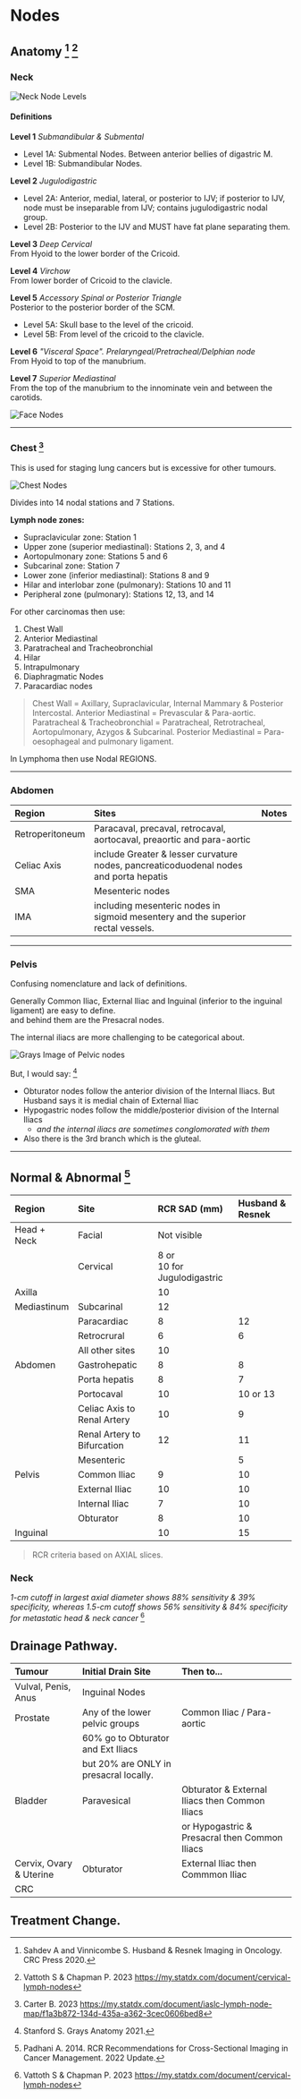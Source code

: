 # Nodes 

[^Sahdev]: Sahdev A and Vinnicombe S. Husband & Resnek Imaging in Oncology. CRC Press 2020. 
[^Vattoth]: Vattoth S & Chapman P. 2023 https://my.statdx.com/document/cervical-lymph-nodes
[^Carter]: Carter B. 2023 https://my.statdx.com/document/iaslc-lymph-node-map/f1a3b872-134d-435a-a362-3cec0606bed8
[^Padhani]: Padhani A. 2014. RCR Recommendations for Cross-Sectional Imaging in Cancer Management. 2022 Update.
[^Grays]: Stanford S. Grays Anatomy 2021.

## Anatomy [^Sahdev] [^Vattoth]

### Neck

![Neck Node Levels](images/neck_nodes_levels.jpg)

#### Definitions 
**Level 1** *Submandibular & Submental*
 - Level 1A: Submental Nodes. Between anterior bellies of digastric M. 
 - Level 1B: Submandibular Nodes.  

**Level 2** *Jugulodigastric*  
 - Level 2A: Anterior, medial, lateral, or posterior to IJV; if posterior to IJV, node must be inseparable from IJV; contains jugulodigastric nodal group. 
 - Level 2B: Posterior to the IJV and MUST have fat plane separating them.  

**Level 3** *Deep Cervical*  
From Hyoid to the lower border of the Cricoid. 

**Level 4** *Virchow*   
From lower border of Cricoid to the clavicle.

**Level 5** *Accessory Spinal or Posterior Triangle*  
Posterior to the posterior border of the SCM.  
 - Level 5A: Skull base to the level of the cricoid.  
 - Level 5B: From level of the cricoid to the clavicle.

**Level 6** *"Visceral Space". Prelaryngeal/Pretracheal/Delphian node*  
From Hyoid to top of the manubrium. 

**Level 7** *Superior Mediastinal*  
From the top of the manubrium to the innominate vein and between the carotids.

![Face Nodes](images/face_nodes.jpg)  

--- 

### Chest [^Carter] 

This is used for staging lung cancers but is excessive for other tumours.  

![Chest Nodes](images/thoracic_nodes.jpg)

Divides into 14 nodal stations and 7 Stations. 

**Lymph node zones:**
 - Supraclavicular zone: Station 1
 - Upper zone (superior mediastinal): Stations 2, 3, and 4
 - Aortopulmonary zone: Stations 5 and 6
 - Subcarinal zone: Station 7
 - Lower zone (inferior mediastinal): Stations 8 and 9
 - Hilar and interlobar zone (pulmonary): Stations 10 and 11
 - Peripheral zone (pulmonary): Stations 12, 13, and 14


For other carcinomas then use: 

1. Chest Wall
2. Anterior Mediastinal 
3. Paratracheal and Tracheobronchial 
4. Hilar
5. Intrapulmonary
6. Diaphragmatic Nodes 
7. Paracardiac nodes

> Chest Wall = Axillary, Supraclavicular, Internal Mammary & Posterior Intercostal.
> Anterior Mediastinal = Prevascular & Para-aortic.
> Paratracheal & Tracheobronchial = Paratracheal, Retrotracheal, Aortopulmonary, Azygos & Subcarinal.
> Posterior Mediastinal = Para-oesophageal and pulmonary ligament.

In Lymphoma then use Nodal REGIONS. 

---
### Abdomen  

| Region | Sites | Notes | 
|:---|:---|:---|
| Retroperitoneum | Paracaval, precaval, retrocaval, aortocaval, preaortic and para-aortic | | 
| Celiac Axis | include Greater & lesser curvature nodes, pancreaticoduodenal nodes and porta hepatis | |
| SMA | Mesenteric nodes | | 
| IMA | including mesenteric nodes in sigmoid mesentery and the superior rectal vessels. |  

--- 

### Pelvis

Confusing nomenclature and lack of definitions. 

Generally Common Iliac, External Iliac and Inguinal (inferior to the inguinal ligament) are easy to define.   
and behind them are the Presacral nodes.

The internal iliacs are more challenging to be categorical about.   

![Grays Image of Pelvic nodes](images/internal_iliac_nodes.jpg)

But, I would say: [^Grays]   
 - Obturator nodes follow the anterior division of the Internal Iliacs. But Husband says it is medial chain of External Iliac
 - Hypogastric nodes follow the middle/posterior division of the Internal Iliacs 
   - *and the internal iliacs are sometimes conglomorated with them*
 - Also there is the 3rd branch which is the gluteal.


---
## Normal & Abnormal [^Padhani]

| Region | Site | RCR SAD (mm) | Husband & Resnek | 
|:---|:---|:---|:---|
| Head + Neck | Facial | Not visible | |
| | Cervical | 8 or <br>10 for Jugulodigastric | |
| Axilla | | 10 | | 
| Mediastinum | Subcarinal | 12 | | 
| | Paracardiac | 8 | 12 |
| | Retrocrural | 6 | 6 |
| | All other sites | 10 | |
| Abdomen | Gastrohepatic | 8 | 8 | 
| | Porta hepatis | 8 | 7 |
| | Portocaval | 10 | 10 or 13 |
| | Celiac Axis to Renal Artery | 10 | 9 | 
| | Renal Artery to Bifurcation | 12 | 11 | 
| | Mesenteric | | 5 | 
| Pelvis | Common Iliac | 9 | 10 |
| | External Iliac | 10 | 10 | 
| | Internal Iliac | 7 | 10 |
| | Obturator | 8 | 10 | 
| Inguinal | | 10 | 15 | 

> RCR criteria based on AXIAL slices. 

### Neck 

*1-cm cutoff in largest axial diameter shows 88% sensitivity & 39% specificity, whereas 1.5-cm cutoff shows 56% sensitivity & 84% specificity for metastatic head & neck cancer* [^Vattoth]

## Drainage Pathway.

| Tumour | Initial Drain Site | Then to... |
|:---|:---|:---|
| Vulval, Penis, Anus | Inguinal Nodes | |
| Prostate | Any of the lower pelvic groups | Common Iliac / Para-aortic | 
| | 60% go to Obturator and Ext Iliacs | |
| | but 20% are ONLY in presacral locally. | |
| Bladder | Paravesical | Obturator & External Iliacs then Common Iliacs |
| | | or Hypogastric & Presacral then Common Iliacs | 
| Cervix, Ovary & Uterine | Obturator | External Iliac then Commmon Iliac |
| CRC

## Treatment Change.
